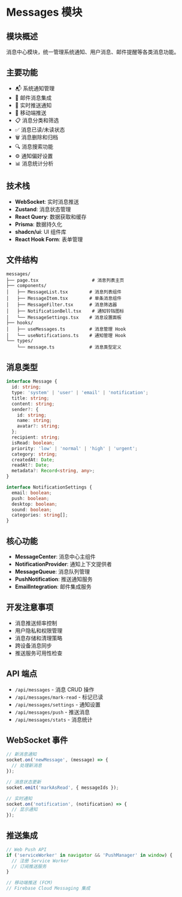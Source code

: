 # Messages 模块

## 模块概述

消息中心模块，统一管理系统通知、用户消息、邮件提醒等各类消息功能。

## 主要功能

- 📬 系统通知管理
- 📧 邮件消息集成
- 🔔 实时推送通知
- 📱 移动端推送
- 📋 消息分类和筛选
- ✅ 消息已读/未读状态
- 🗑️ 消息删除和归档
- 🔍 消息搜索功能
- ⚙️ 通知偏好设置
- 📊 消息统计分析

## 技术栈

- **WebSocket**: 实时消息推送
- **Zustand**: 消息状态管理
- **React Query**: 数据获取和缓存
- **Prisma**: 数据持久化
- **shadcn/ui**: UI 组件库
- **React Hook Form**: 表单管理

## 文件结构

```
messages/
├── page.tsx                    # 消息列表主页
├── components/
│   ├── MessageList.tsx        # 消息列表组件
│   ├── MessageItem.tsx        # 单条消息组件
│   ├── MessageFilter.tsx      # 消息筛选器
│   ├── NotificationBell.tsx    # 通知铃铛图标
│   └── MessageSettings.tsx    # 消息设置面板
├── hooks/
│   ├── useMessages.ts         # 消息管理 Hook
│   └── useNotifications.ts    # 通知管理 Hook
└── types/
    └── message.ts             # 消息类型定义
```

## 消息类型

```typescript
interface Message {
  id: string;
  type: 'system' | 'user' | 'email' | 'notification';
  title: string;
  content: string;
  sender?: {
    id: string;
    name: string;
    avatar?: string;
  };
  recipient: string;
  isRead: boolean;
  priority: 'low' | 'normal' | 'high' | 'urgent';
  category: string;
  createdAt: Date;
  readAt?: Date;
  metadata?: Record<string, any>;
}

interface NotificationSettings {
  email: boolean;
  push: boolean;
  desktop: boolean;
  sound: boolean;
  categories: string[];
}
```

## 核心功能

- **MessageCenter**: 消息中心主组件
- **NotificationProvider**: 通知上下文提供者
- **MessageQueue**: 消息队列管理
- **PushNotification**: 推送通知服务
- **EmailIntegration**: 邮件集成服务

## 开发注意事项

- 消息推送频率控制
- 用户隐私和权限管理
- 消息存储和清理策略
- 跨设备消息同步
- 推送服务可用性检查

## API 端点

- `/api/messages` - 消息 CRUD 操作
- `/api/messages/mark-read` - 标记已读
- `/api/messages/settings` - 通知设置
- `/api/messages/push` - 推送消息
- `/api/messages/stats` - 消息统计

## WebSocket 事件

```typescript
// 新消息通知
socket.on('newMessage', (message) => {
  // 处理新消息
});

// 消息状态更新
socket.emit('markAsRead', { messageIds });

// 实时通知
socket.on('notification', (notification) => {
  // 显示通知
});
```

## 推送集成

```typescript
// Web Push API
if ('serviceWorker' in navigator && 'PushManager' in window) {
  // 注册 Service Worker
  // 订阅推送服务
}

// 移动端推送 (FCM)
// Firebase Cloud Messaging 集成
```

